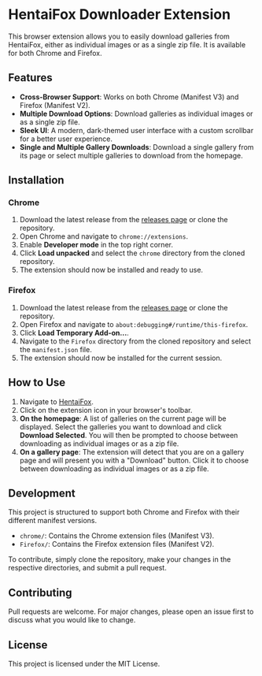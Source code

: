 # HentaiFox Downloader Extension

This browser extension allows you to easily download galleries from HentaiFox, either as individual images or as a single zip file. It is available for both Chrome and Firefox.

## Features

-   **Cross-Browser Support**: Works on both Chrome (Manifest V3) and Firefox (Manifest V2).
-   **Multiple Download Options**: Download galleries as individual images or as a single zip file.
-   **Sleek UI**: A modern, dark-themed user interface with a custom scrollbar for a better user experience.
-   **Single and Multiple Gallery Downloads**: Download a single gallery from its page or select multiple galleries to download from the homepage.

## Installation

### Chrome

1.  Download the latest release from the [releases page](https://github.com/Yui007/hentaifox_extension/releases) or clone the repository.
2.  Open Chrome and navigate to `chrome://extensions`.
3.  Enable **Developer mode** in the top right corner.
4.  Click **Load unpacked** and select the `chrome` directory from the cloned repository.
5.  The extension should now be installed and ready to use.

### Firefox

1.  Download the latest release from the [releases page](https://github.com/Yui007/hentaifox_extension/releases) or clone the repository.
2.  Open Firefox and navigate to `about:debugging#/runtime/this-firefox`.
3.  Click **Load Temporary Add-on...**.
4.  Navigate to the `Firefox` directory from the cloned repository and select the `manifest.json` file.
5.  The extension should now be installed for the current session.

## How to Use

1.  Navigate to [HentaiFox](https://hentaifox.com/).
2.  Click on the extension icon in your browser's toolbar.
3.  **On the homepage**: A list of galleries on the current page will be displayed. Select the galleries you want to download and click **Download Selected**. You will then be prompted to choose between downloading as individual images or as a zip file.
4.  **On a gallery page**: The extension will detect that you are on a gallery page and will present you with a "Download" button. Click it to choose between downloading as individual images or as a zip file.

## Development

This project is structured to support both Chrome and Firefox with their different manifest versions.

-   `chrome/`: Contains the Chrome extension files (Manifest V3).
-   `Firefox/`: Contains the Firefox extension files (Manifest V2).

To contribute, simply clone the repository, make your changes in the respective directories, and submit a pull request.

## Contributing

Pull requests are welcome. For major changes, please open an issue first to discuss what you would like to change.

## License

This project is licensed under the MIT License.